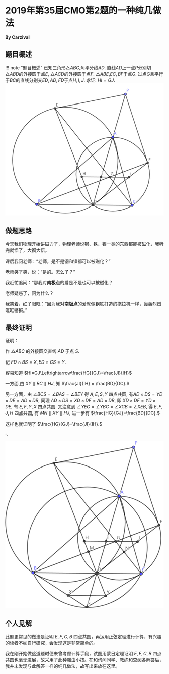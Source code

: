 # 2019年第35届CMO第2题的一种纯几做法

**By Carzival**

## **题目概述**

!!! note "题目概述"
    已知三角形$\triangle{ABC}$,角平分线$AD$. 直线$AD$上一点$P$分别切$\triangle{ABD}$的外接圆于点$E$, $\triangle{ACD}$的外接圆于点$F$. $\triangle{ABE}$,$EC,BF$于点$G$. 过点$G$且平行于$BC$的直线分别交$ED,AD,FD$于点$H,I,J$. 求证: $HI=GJ$.
    ![](https://raw.githubusercontent.com/ParvalShieh/PhotosForStarship/main/2019CMO-2_1.png "如图")

## **做题思路**

今天我们物理开始讲磁力了，物理老师说钢、铁、镍一类的东西都能被磁化，我听完就悟了，大彻大悟。

课后我问老师：“老师，是不是钢和镍都可以被磁化？”

老师笑了笑，说：“是的。怎么了？”

我赶忙追问：“那我对**南极点**的爱是不是也可以被磁化？

老师疑惑了，问为什么？

我笑着，红了眼眶：“因为我对**南极点**的爱就像钢铁打造的拖拉机一样，轰轰烈烈哐哐锵锵。”

## **最终证明**

证明：

作 $\triangle{ABC}$ 的外接圆交直线 $AD$ 于点 $S$.

记 $FD\cap BS=X,ED\cap CS=Y.$

容易知道 $HI=GJ\Leftrightarrow\frac{HG}{GJ}=\frac{JI}{IH}$

一方面,由 $XY \parallel BC \parallel HJ,$ 知 $\frac{JI}{IH} = \frac{BD}{DC}.$

另一方面，由 $\angle{BCS}=\angle{BAS}=\angle{BEY}$ 得 $A,E,S,Y$ 四点共圆, 有$AD\times DS=YD\times DE=AD\times DB,$ 同理 $AD\times DS=XD\times DF=AD\times DB,$ 即 $XD\times DF=YD\times DE,$ 有 $E,F,Y,X$ 四点共圆. 又注意到 $\angle{YEC}=\angle{YBC}=\angle{XCB}=\angle{XEB},$ 得 $E,F,J,H$ 四点共圆, 有 $MN \parallel XY \parallel HJ,$ 进一步有 $\frac{HG}{GJ}=\frac{BD}{DC}.$

这样也就证明了 $\frac{HG}{GJ}=\frac{JI}{IH}.$

$\square.$

![](https://raw.githubusercontent.com/ParvalShieh/PhotosForStarship/main/2019CMO-2_2.png "如图")

## **个人见解**
此题更常见的做法是证明 $E,F,C,B$ 四点共圆，再运用正弦定理进行计算，有兴趣的读者不妨自行研究，会发现这是非常简单的。

我在刚开始做这道题时便未曾考虑计算手段，试图用蒙日定理证明 $E,F,C,B$ 四点共圆也毫无进展，故采用了此种雕虫小技。在和询问同学、教练和查阅各解答后，我并未发现与此解答一样的纯几做法，故写出来放在这里。
